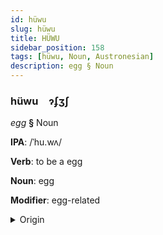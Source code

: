 ```yaml
---
id: hüwu
slug: hüwu
title: HÜWU
sidebar_position: 158
tags: [hüwu, Noun, Austronesian]
description: egg § Noun
---
```


### hüwu&emsp;<span kind="abugida">ɂʄʒʃ</span>

*egg* **§** Noun

**IPA**: /ˈhu.wʌ/

**Verb**: to be a egg

**Noun**: egg

**Modifier**: egg-related

<details>
    <summary>Origin</summary>
    Hawaiian hua [ˈhuwə]<br/>
    <em>Austronesian Language Family</em>
</details>